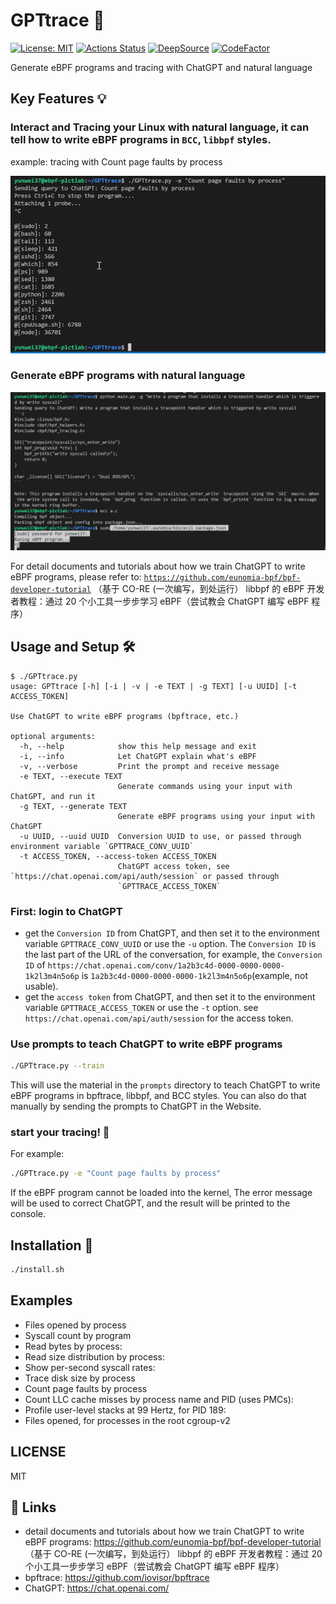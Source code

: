 # GPTtrace 🤖

[![License: MIT](https://img.shields.io/badge/License-MIT-yellow.svg)](https://opensource.org/licenses/MIT)
[![Actions Status](https://github.com/eunomia-bpf/GPTtrace/workflows/Pylint/badge.svg)](https://github.com/eunomia-bpf/GPTtrace/actions)
[![DeepSource](https://deepsource.io/gh/eunomia-bpf/eunomia-bpf.svg/?label=active+issues&show_trend=true&token=rcSI3J1-gpwLIgZWtKZC-N6C)](https://deepsource.io/gh/eunomia-bpf/eunomia-bpf/?ref=repository-badge)
[![CodeFactor](https://www.codefactor.io/repository/github/eunomia-bpf/eunomia-bpf/badge)](https://www.codefactor.io/repository/github/eunomia-bpf/eunomia-bpf)


Generate eBPF programs and tracing with ChatGPT and natural language

## Key Features 💡

### Interact and Tracing your Linux with natural language, it can tell how to write eBPF programs in `BCC`, `libbpf` styles.

example: tracing with Count page faults by process

![result](doc/result.gif)

### Generate eBPF programs with natural language

![generate](doc/generate.png)

For detail documents and tutorials about how we train ChatGPT to write eBPF programs, please refer to:  [`https://github.com/eunomia-bpf/bpf-developer-tutorial`](https://github.com/eunomia-bpf/bpf-developer-tutorial) （基于 CO-RE (一次编写，到处运行） libbpf 的 eBPF 开发者教程：通过 20 个小工具一步步学习 eBPF（尝试教会 ChatGPT 编写 eBPF 程序）

## Usage and Setup 🛠

```console
$ ./GPTtrace.py
usage: GPTtrace [-h] [-i | -v | -e TEXT | -g TEXT] [-u UUID] [-t ACCESS_TOKEN]

Use ChatGPT to write eBPF programs (bpftrace, etc.)

optional arguments:
  -h, --help            show this help message and exit
  -i, --info            Let ChatGPT explain what's eBPF
  -v, --verbose         Print the prompt and receive message
  -e TEXT, --execute TEXT
                        Generate commands using your input with ChatGPT, and run it
  -g TEXT, --generate TEXT
                        Generate eBPF programs using your input with ChatGPT
  -u UUID, --uuid UUID  Conversion UUID to use, or passed through environment variable `GPTTRACE_CONV_UUID`
  -t ACCESS_TOKEN, --access-token ACCESS_TOKEN
                        ChatGPT access token, see `https://chat.openai.com/api/auth/session` or passed through
                        `GPTTRACE_ACCESS_TOKEN`
```

### First: login to ChatGPT

- get the `Conversion ID` from ChatGPT, and then set it to the environment variable `GPTTRACE_CONV_UUID` or use the `-u` option. The `Conversion ID` is the last part of the URL of the conversation, for example, the `Conversion ID` of `https://chat.openai.com/conv/1a2b3c4d-0000-0000-0000-1k2l3m4n5o6p` is `1a2b3c4d-0000-0000-0000-1k2l3m4n5o6p`(example, not usable).
- get the `access token` from ChatGPT, and then set it to the environment variable `GPTTRACE_ACCESS_TOKEN` or use the `-t` option. see `https://chat.openai.com/api/auth/session` for the access token.

### Use prompts to teach ChatGPT to write eBPF programs

```sh
./GPTtrace.py --train
```

This will use the material in the `prompts` directory to teach ChatGPT to write eBPF programs in bpftrace, libbpf, and BCC styles. You can also do that manually by sending the prompts to ChatGPT in the Website.

### start your tracing! 🚀

For example:

```sh
./GPTtrace.py -e "Count page faults by process"
```

If the eBPF program cannot be loaded into the kernel, The error message will be used to correct ChatGPT, and the result will be printed to the console.

## Installation 🔧

```sh
./install.sh
```

## Examples

- Files opened by process
- Syscall count by program
- Read bytes by process:
- Read size distribution by process:
- Show per-second syscall rates:
- Trace disk size by process
- Count page faults by process
- Count LLC cache misses by process name and PID (uses PMCs):
- Profile user-level stacks at 99 Hertz, for PID 189:
- Files opened, for processes in the root cgroup-v2

## LICENSE

MIT

## 🔗 Links

- detail documents and tutorials about how we train ChatGPT to write eBPF programs: https://github.com/eunomia-bpf/bpf-developer-tutorial （基于 CO-RE (一次编写，到处运行） libbpf 的 eBPF 开发者教程：通过 20 个小工具一步步学习 eBPF（尝试教会 ChatGPT 编写 eBPF 程序）
- bpftrace: https://github.com/iovisor/bpftrace
- ChatGPT: https://chat.openai.com/
